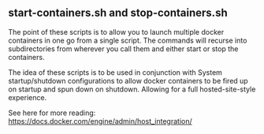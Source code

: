 ## start-containers.sh and stop-containers.sh
The point of these scripts is to allow you to launch multiple docker containers in one go from a single script. The commands will recurse into subdirectories from wherever you call them and either start or stop the containers.

The idea of these scripts is to be used in conjunction with System startup/shutdown configurations to allow docker containers to be fired up on startup and spun down on shutdown. Allowing for a full hosted-site-style experience.

See here for more reading: https://docs.docker.com/engine/admin/host_integration/